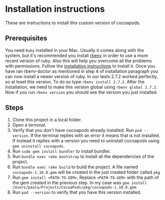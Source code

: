# Installation instructions

These are instructions to install this custom version of cocoapods.

## Prerequisites

You need `Ruby` installed in your Mac. Usually it comes along with the system, but it's recommended you install [rbenv](https://github.com/rbenv/rbenv#how-rbenv-hooks-into-your-shell) in order to use a more recent version of ruby. Also this will help you overcome all the problems with permissions. Follow the [installation instructions](https://github.com/rbenv/rbenv#installation) to install it. Once you have ran rbenv-doctor as mentioned in step 4 of installation paragraph you can now install a newer version of ruby. In our tests 2.7.2 worked perfectly, so at least this version. To do so type `rbenv install 2.7.2`. After the installation, we need to make this version global using `rbenv global 2.7.2`. Now if you run `rbenv version` you should see the version you just installed.

## Steps

1. Clone this project in a local folder.
2. Open a terminal.
3. Verify that you don't have cocoapods already installed. Run `pod --version`. If the terminal replies with an error it means that is not installed. If instead it replies with a version you need to uninstall cocoapods using `gem uninstall cocoapods`.
4. Run `sudo gem install bundler` to install bundler.
5. Run `bundle exec rake bootstrap` to install all the dependencies of the project.
6. Run `bundle exec rake build` to build the project. A file named `cocoapods-1.10.0.gem` will be created in the just created folder called `pkg`
7. Run `gem install <PATH-TO-GEM>`. Replace `<PATH-TO-GEM>` with the path of the gem created in the previous step. In my case was `gem install /Users/paolo/Projects/CocoaPods/pkg/cocoapods-1.10.0.gem`
8. Run `pod --version` to verify that you have this version installed.